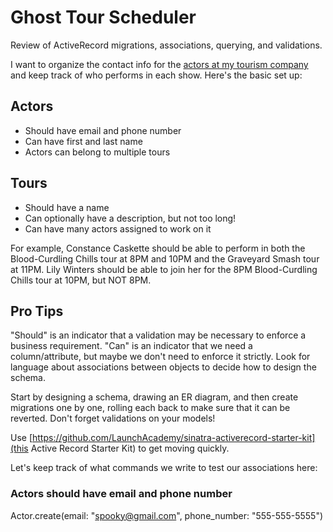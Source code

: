 # Ghost Tour Scheduler

Review of ActiveRecord migrations, associations, querying, and validations.

I want to organize the contact info for the [actors at my tourism company](http://www.ghostsandgravestones.com/boston/gravestones-guide.php) and keep track of who performs in each show. Here's the basic set up:

## Actors
  - Should have email and phone number
  - Can have first and last name
  - Actors can belong to multiple tours

## Tours
  - Should have a name
  - Can optionally have a description, but not too long!
  - Can have many actors assigned to work on it

For example, Constance Caskette should be able to perform in both the Blood-Curdling Chills tour at 8PM and 10PM and the Graveyard Smash tour at 11PM. Lily Winters should be able to join her for the 8PM Blood-Curdling Chills tour at 10PM, but NOT 8PM.

## Pro Tips

"Should" is an indicator that a validation may be necessary to enforce a business requirement. "Can" is an indicator that we need a column/attribute, but maybe we don't need to enforce it strictly. Look for language about associations between objects to decide how to design the schema. 

Start by designing a schema, drawing an ER diagram, and then create migrations one by one, rolling each back to make sure that it can be reverted. Don't forget validations on your models!

Use [https://github.com/LaunchAcademy/sinatra-activerecord-starter-kit](this Active Record Starter Kit) to get moving quickly.

Let's keep track of what commands we write to test our associations here:

### Actors should have email and phone number
Actor.create(email: "spooky@gmail.com", phone_number: "555-555-5555")
